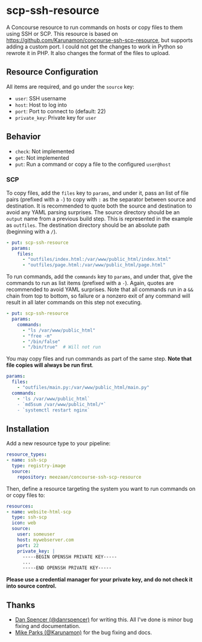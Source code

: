 # scp-ssh-resource
A Concourse resource to run commands on hosts or copy files to them using SSH or SCP. This resource is based on https://github.com/Karunamon/concourse-ssh-scp-resource, but supports adding a custom port. I could not get the changes to work in Python so rewrote it in PHP.
It also changes the format of the files to upload.

## Resource Configuration
All items are required, and go under the `source` key:

* `user`: SSH username
* `host`: Host to log into
* `port`: Port to connect to (default: 22)
* `private_key`:  Private key for `user`

## Behavior
* `check`: Not implemented
* `get`: Not implemented
* `put`: Run a command or copy a file to the configured `user@host`

### SCP

To copy files, add the `files` key to `params`, and under it, pass an list of file pairs (prefixed with a `-`) to copy with `:` as the separator between source and destination. It is recommended to quote both the source and destination to avoid any YAML parsing surprises. The source directory should be an `output` name from a previous build step. This is represented in the example as `outfiles`. The destination directory should be an absolute path (beginning with a `/`).

```yaml
- put: scp-ssh-resource
  params:
    files:
      - "outfiles/index.html:/var/www/public_html/index.html"
      - "outfiles/page.html:/var/www/public_html/page.html"
 ```

To run commands, add the `commands` key to `params`, and under that, give the commands to run as list items (prefixed with a `-`). Again, quotes are recommended to avoid YAML surprises. Note that all commands run in a `&&` chain from top to bottom, so failure or a nonzero exit of any command will result in all later commands on this step not executing.

```yaml
- put: scp-ssh-resource
  params:
    commands:
      - "ls /var/www/public_html"
      - "free -m"
      - "/bin/false"
      - "/bin/true"  # Will not run
```

You may copy files and run commands as part of the same step. **Note that file copies will always be run first**.

```yaml
params:
  files:
    - "outfiles/main.py:/var/www/public_html/main.py"
  commands:
    - 'ls /var/www/public_html`
    - `md5sum /var/www/public_html/*`
    - `systemctl restart nginx`
```

## Installation
Add a new resource type to your pipeline:
```yaml
resource_types:
- name: ssh-scp
  type: registry-image
  source:
    repository: meezaan/concourse-ssh-scp-resource
```

Then, define a resource targeting the system you want to run commands on or copy files to:
```yaml
resources:
- name: website-html-scp
  type: ssh-scp
  icon: web
  source:
    user: someuser
    host: mywebserver.com
    port: 22
    private_key: |
      -----BEGIN OPENSSH PRIVATE KEY-----
      ...
      -----END OPENSSH PRIVATE KEY-----
```

**Please use a credential manager for your private key, and do not check it into source control.**

## Thanks
* [Dan Spencer (@danrspencer)](https://github.com/danrspencer) for writing this. All I've done is minor bug fixing and documentation.
* [Mike Parks (@Karunamon)](https://github.com/Karunamon) for the bug fixing and docs.


